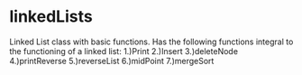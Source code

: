 # linkedLists
Linked List class with basic functions.
Has the following functions integral to the functioning of a linked list:
1.)Print
2.)Insert
3.)deleteNode
4.)printReverse
5.)reverseList
6.)midPoint
7.)mergeSort 

